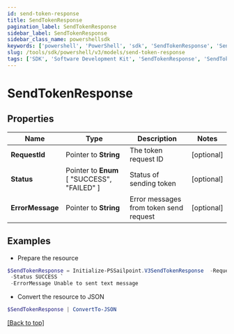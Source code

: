 ```yaml
---
id: send-token-response
title: SendTokenResponse
pagination_label: SendTokenResponse
sidebar_label: SendTokenResponse
sidebar_class_name: powershellsdk
keywords: ['powershell', 'PowerShell', 'sdk', 'SendTokenResponse', 'SendTokenResponse'] 
slug: /tools/sdk/powershell/v3/models/send-token-response
tags: ['SDK', 'Software Development Kit', 'SendTokenResponse', 'SendTokenResponse']
---
```



# SendTokenResponse

## Properties

Name | Type | Description | Notes
------------ | ------------- | ------------- | -------------
**RequestId** |  Pointer to **String** | The token request ID | [optional] 
**Status** |  Pointer to  **Enum** [  "SUCCESS",    "FAILED" ] | Status of sending token | [optional] 
**ErrorMessage** |  Pointer to **String** | Error messages from token send request | [optional] 

## Examples

- Prepare the resource
```powershell
$SendTokenResponse = Initialize-PSSailpoint.V3SendTokenResponse  -RequestId 089899f13a8f4da7824996191587bab9 `
 -Status SUCCESS `
 -ErrorMessage Unable to sent text message
```

- Convert the resource to JSON
```powershell
$SendTokenResponse | ConvertTo-JSON
```


[[Back to top]](#) 

